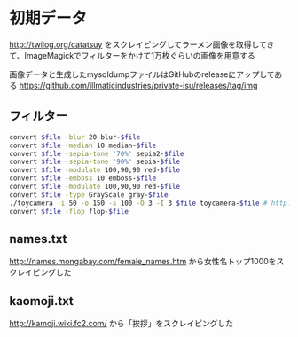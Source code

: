 # 初期データ

http://twilog.org/catatsuy をスクレイピングしてラーメン画像を取得してきて、ImageMagickでフィルターをかけて1万枚ぐらいの画像を用意する

画像データと生成したmysqldumpファイルはGitHubのreleaseにアップしてある https://github.com/illmaticindustries/private-isu/releases/tag/img

## フィルター

```bash
convert $file -blur 20 blur-$file
convert $file -median 10 median-$file
convert $file -sepia-tone '70%' sepia2-$file
convert $file -sepia-tone '90%' sepia-$file
convert $file -modulate 100,90,90 red-$file
convert $file -emboss 10 emboss-$file
convert $file -modulate 100,90,90 red-$file
convert $file -type GrayScale gray-$file
./toycamera -i 50 -o 150 -s 100 -O 3 -I 3 $file toycamera-$file # http://fmwconcepts.com/imagemagick/toycamera/index.php
convert $file -flop flop-$file
```

## names.txt

http://names.mongabay.com/female_names.htm から女性名トップ1000をスクレイピングした

## kaomoji.txt

http://kamoji.wiki.fc2.com/ から「挨拶」をスクレイピングした
